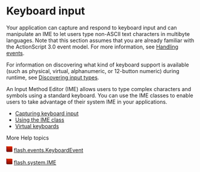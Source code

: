# Keyboard input

Your application can capture and respond to keyboard input and can manipulate an
IME to let users type non-ASCII text characters in multibyte languages. Note
that this section assumes that you are already familiar with the ActionScript
3.0 event model. For more information, see
[Handling events](../../core-actionscript-classes/handling-events/index.md).

For information on discovering what kind of keyboard support is available (such
as physical, virtual, alphanumeric, or 12-button numeric) during runtime, see
[Discovering input types](../basics-of-user-interaction.md#discovering-input-types).

An Input Method Editor (IME) allows users to type complex characters and symbols
using a standard keyboard. You can use the IME classes to enable users to take
advantage of their system IME in your applications.

- [Capturing keyboard input](./capturing-keyboard-input.md)
- [Using the IME class](./using-the-ime-class.md)
- [Virtual keyboards](./virtual-keyboards.md)

More Help topics

![](../../img/flashplatformLinkIndicator.png)
[flash.events.KeyboardEvent](https://help.adobe.com/en_US/FlashPlatform/reference/actionscript/3/flash/events/KeyboardEvent.html)

![](../../img/flashplatformLinkIndicator.png)
[flash.system.IME](https://help.adobe.com/en_US/FlashPlatform/reference/actionscript/3/flash/system/IME.html)
